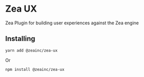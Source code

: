 # Zea UX

Zea Plugin for building user experiences against the Zea engine

## Installing

```bash
yarn add @zeainc/zea-ux
```

Or

```bash
npm install @zeainc/zea-ux
```
